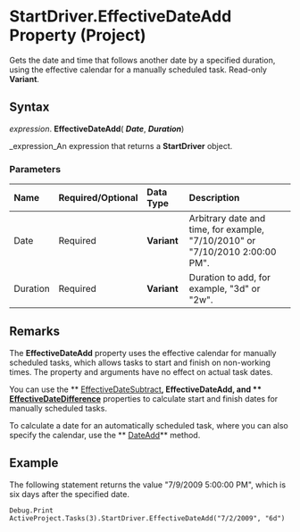 
# StartDriver.EffectiveDateAdd Property (Project)

Gets the date and time that follows another date by a specified duration, using the effective calendar for a manually scheduled task. Read-only  **Variant**.


## Syntax

 _expression_. **EffectiveDateAdd**( **_Date_**,  **_Duration_**)

 _expression_An expression that returns a  **StartDriver** object.


### Parameters



|**Name**|**Required/Optional**|**Data Type**|**Description**|
|:-----|:-----|:-----|:-----|
|Date|Required| **Variant**|Arbitrary date and time, for example, "7/10/2010" or "7/10/2010 2:00:00 PM".|
|Duration|Required| **Variant**|Duration to add, for example, "3d" or "2w".|

## Remarks

The  **EffectiveDateAdd** property uses the effective calendar for manually scheduled tasks, which allows tasks to start and finish on non-working times. The property and arguments have no effect on actual task dates.

You can use the  ** [EffectiveDateSubtract](14529bd1-9029-d1bc-60a0-b7863cba4d6d.md)**,  **EffectiveDateAdd**, and  ** [EffectiveDateDifference](9b825839-31de-71f8-9804-015dfd5a293c.md)** properties to calculate start and finish dates for manually scheduled tasks.

To calculate a date for an automatically scheduled task, where you can also specify the calendar, use the  ** [DateAdd](df0da054-495c-c224-ebc8-b47acb78e2af.md)** method.


## Example

The following statement returns the value "7/9/2009 5:00:00 PM", which is six days after the specified date. 


```
Debug.Print ActiveProject.Tasks(3).StartDriver.EffectiveDateAdd("7/2/2009", "6d")
```

